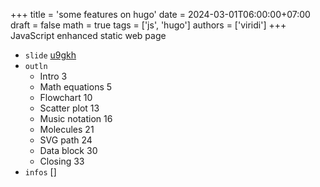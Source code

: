 +++
title = 'some features on hugo'
date = 2024-03-01T06:00:00+07:00
draft = false
math = true
tags = ['js', 'hugo']
authors = ['viridi']
+++
JavaScript enhanced static web page <!--more-->

+ `slide` [u9gkh](https://osf.io/u9gkh)
+ `outln`
  - Intro 3
  - Math equations 5
  - Flowchart 10
  - Scatter plot 13
  - Music notation 16
  - Molecules 21
  - SVG path 24
  - Data block 30
  - Closing 33
+ `infos` []
